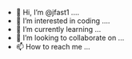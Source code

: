 - 👋 Hi, I’m @jfast1 ....
- 👀 I’m interested in coding ....
- 🌱 I’m currently learning ...
- 💞️ I’m looking to collaborate on ...
- 📫 How to reach me ...

<!---
jfast1/jfast1 is a ✨ special ✨ repository because its `README.md` (this file) appears on your GitHub profile.
You can click the Preview link to take a look at your changes.
--->
